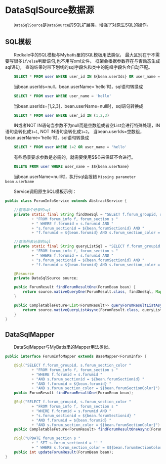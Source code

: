 # DataSqlSource数据源
&emsp;&emsp;```DataSqlSource```是```DataSource```的SQL扩展类，增强了对原生SQL的操作。

## SQL模板
&emsp;&emsp;Redkale中的SQL模板与Mybatis里的SQL模板用法类似， 最大区别在于不需要写很多```if/else```判断语句,也不用写xml文件， 框架会根据参数存在与否动态生成sql语句， 查询结果时带下划线的sql字段名和类中的驼峰字段名会自动匹配。
```sql
    SELECT * FROM user WHERE user_id IN ${bean.userIds} OR user_name = ${bean.userName}
```
&emsp;&emsp;当bean.userIds=null，bean.userName='hello'时，sql语句转换成
```sql
    SELECT * FROM user WHERE user_name = 'hello'
```
&emsp;&emsp;当bean.userIds=[1,2,3]，bean.userName=null时，sql语句转换成
```sql
    SELECT * FROM user WHERE user_id IN (1,2,3)
```
&emsp;&emsp;IN或者NOT IN语句当参数不为null而是空数组或者空List会进行特殊处理，IN语句会转化成```1=1```, NOT IN语句会转化成```1=2```。 当bean.userIds=空数组，bean.userName='hello'时，sql语句转换成
```sql
    SELECT * FROM user WHERE 1=2 OR user_name = 'hello'
```
&emsp;&emsp;有些场景要求参数是必需的，就需要使用$${}来保证不会进行。
```sql
    DELETE FROM user WHERE user_name = $${bean.userName}
```
&emsp;&emsp;当bean.userName=null时，执行sql会报错 ```Missing parameter bean.userName```

&emsp;&emsp;Service调用原生SQL模板示例：
```java
public class ForumInfoService extends AbstractService {

    //查询单个记录的sql
    private static final String findOneSql = "SELECT f.forum_groupid, s.forum_section_color "
            + "FROM forum_info f, forum_section s "
            + " WHERE f.forumid = s.forumid AND "
            + "s.forum_sectionid = ${bean.forumSectionid} AND "
            + "f.forumid = ${bean.forumid} AND s.forum_section_color = ${bean.forumSectionColor}";

    //查询列表记录的sql
    private static final String queryListSql = "SELECT f.forum_groupid, s.forum_section_color "
            + "FROM forum_info f, forum_section s "
            + " WHERE f.forumid = s.forumid AND "
            + "s.forum_sectionid = ${bean.forumSectionid} AND "
            + "f.forumid = ${bean.forumid} AND s.forum_section_color = ${bean.forumSectionColor}";

    @Resource
    private DataSqlSource source;

    public ForumResult findForumResultOne(ForumBean bean) {
        return source.nativeQueryOne(ForumResult.class, findOneSql, Map.of("bean", bean));
    }

    public CompletableFuture<List<ForumResult>> queryForumResultListAsync(ForumBean bean) {
        return source.nativeQueryListAsync(ForumResult.class, queryListSql, Map.of("bean", bean));
    }
}
```

## DataSqlMapper
&emsp;&emsp;DataSqlMapper与MyBatis里的Mapper用法类似。
```java
public interface ForumInfoMapper extends BaseMapper<ForumInfo> {

    @Sql("SELECT f.forum_groupid, s.forum_section_color "
            + "FROM forum_info f, forum_section s "
            + "WHERE f.forumid = s.forumid "
            + "AND s.forum_sectionid = ${bean.forumSectionid} "
            + "AND f.forumid = ${bean.forumid} "
            + "AND s.forum_section_color = ${bean.forumSectionColor}")
    public ForumResult findForumResultOne(ForumBean bean);

    @Sql("SELECT f.forum_groupid, s.forum_section_color "
            + "FROM forum_info f, forum_section s "
            + "WHERE f.forumid = s.forumid AND "
            + "s.forum_sectionid = ${bean.forumSectionid} "
            + "AND f.forumid = ${bean.forumid} "
            + "AND s.forum_section_color = ${bean.forumSectionColor}")
    public CompletableFuture<ForumResult> findForumResultOneAsync(ForumBean bean);

    @Sql("UPDATE forum_section s "
            + " SET s.forum_sectionid = '' "
            + " WHERE s.forum_section_color = $${bean.forumSectionColor}")
    public int updateForumResult(ForumBean bean);
}
```